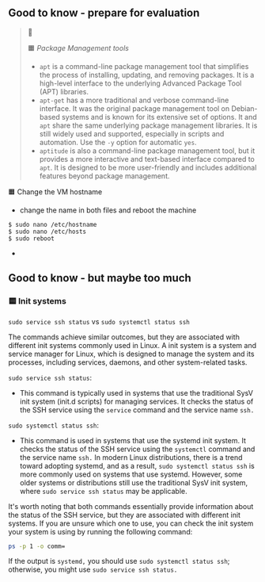 
## Good to know - prepare for evaluation

> 🌳
> 
> 🟧 *Package Management tools*
> - `apt` is a command-line package management tool that simplifies the process of installing, updating, and removing packages. It is a high-level interface to the underlying Advanced Package Tool (APT) libraries.
> - `apt-get` has a more traditional and verbose command-line interface. It was the original package management tool on Debian-based systems and is known for its extensive set of options. It and `apt` share the same underlying package management libraries. It is still widely used and supported, especially in scripts and automation. Use the `-y` option for automatic `yes`.
> - `aptitude` is also a command-line package management tool, but it provides a more interactive and text-based interface compared to `apt`. It is designed to be more user-friendly and includes additional features beyond package management.
>


🟧 Change the VM hostname
- change the name in both files and reboot the machine
```
$ sudo nano /etc/hostname
$ sudo nano /etc/hosts
$ sudo reboot
```



- 


## Good to know - but maybe too much

### 🟨 Init systems
`sudo service ssh status` vs `sudo systemctl status ssh`

The commands achieve similar outcomes, but they are associated with different init systems commonly used in Linux.
A init system is a system and service manager for Linux, which is designed to manage the system and its processes, including services, daemons, and other system-related tasks.

`sudo service ssh status`:
- This command is typically used in systems that use the traditional SysV init system (init.d scripts) for managing services.
It checks the status of the SSH service using the `service` command and the service name `ssh.`

`sudo systemctl status ssh`:
- This command is used in systems that use the systemd init system.
It checks the status of the SSH service using the `systemctl` command and the service name `ssh.`
In modern Linux distributions, there is a trend toward adopting systemd, and as a result, `sudo systemctl status ssh` is more commonly used on systems that use systemd. However, some older systems or distributions still use the traditional SysV init system, where `sudo service ssh status` may be applicable.

It's worth noting that both commands essentially provide information about the status of the SSH service, but they are associated with different init systems. If you are unsure which one to use, you can check the init system your system is using by running the following command:

```bash
ps -p 1 -o comm=
```
If the output is `systemd,` you should use `sudo systemctl status ssh`; otherwise, you might use `sudo service ssh status.`
